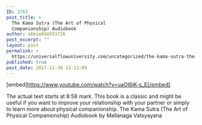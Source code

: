 ```yaml
---
ID: 3763
post_title: >
  The Kama Sutra (The Art of Physical
  Companionship) Audiobook
author: abbie04m553726
post_excerpt: ""
layout: post
permalink: >
  https://universalflowuniversity.com/uncategorized/the-kama-sutra-the-art-of-physical-companionship-audiobook/
published: true
post_date: 2017-11-30 13:13:09
---
```

[embed]https://www.youtube.com/watch?v=uaOl6iK-s_E[/embed]<br>
<p>The actual text starts at 8:58 mark. This book is a classic and might be useful if you want to improve your relationship with your partner or simply to learn more about physical companionship.
The Kama Sutra (The Art of Physical Companionship) Audiobook by Mallanaga Vatsyayana</p>
